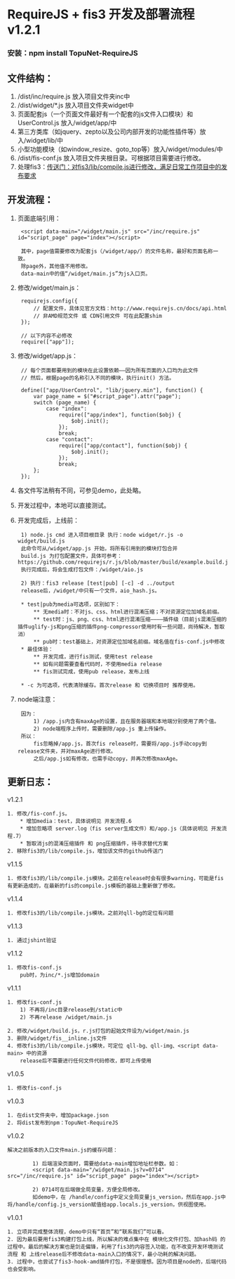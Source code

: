 # RequireJS + fis3 开发及部署流程 v1.2.1
### 安装：npm install TopuNet-RequireJS

文件结构：
-------------
1. /dist/inc/require.js 放入项目文件夹inc中
2. /dist/widget/*.js 放入项目文件夹widget中
3. 页面配套js（一个页面文件最好有一个配套的js文件入口模块）和 UserControl.js 放入/widget/app/中
4. 第三方类库（如jquery、zepto以及公司内部开发的功能性插件等）放入/widget/lib/中
5. 小型功能模块（如window_resize、goto_top等）放入/widget/modules/中
6. /dist/fis-conf.js 放入项目文件夹根目录。可根据项目需要进行修改。
7. 处理fis3：[传送门：对fis3/lib/compile.js进行修改，满足日常工作项目中的发布要求](https://github.com/TopuNet/fis3.compile.js)

开发流程：
-------------

1. 页面底端引用：

		<script data-main="/widget/main.js" src="/inc/require.js" id="script_page" page="index"></script>

		其中，page值需要修改为配套js（/widget/app/）的文件名称，最好和页面名称一致。
		除page外，其他值不用修改。
		data-main中的值“/widget/main.js”为js入口页。


2. 修改/widget/main.js：
    
	    requirejs.config({
	        // 配置文件，具体见官方文档：http://www.requirejs.cn/docs/api.html
	        // 非AMD规范文件 或 CDN引用文件 可在此配置shim
	    });

    	// 以下内容不必修改
    	require(["app"]);

3. 修改/widget/app.js：

	    // 每个页面都要用到的模块在此设置依赖——因为所有页面的入口均为此文件
	    // 然后，根据page的名称引入不同的模块，执行init() 方法。

	    define(["app/UserControl", "lib/jquery.min"], function() {
	        var page_name = $("#script_page").attr("page");
	        switch (page_name) {
	            case "index":
	                require(["app/index"], function($obj) {
	                    $obj.init();
	                });
	                break;
	            case "contact":
	                require(["app/contact"], function($obj) {
	                    $obj.init();
	                });
	                break;
	        };
	    });

4. 各文件写法稍有不同，可参见demo，此处略。

5. 开发过程中，本地可以直接测试。

6. 开发完成后，上线前：

		1) node.js cmd 进入项目根目录 执行：node widget/r.js -o widget/build.js
		此命令可从/widget/app.js 开始，将所有引用到的模块打包合并
		build.js 为打包配置文件，具体可参考：https://github.com/requirejs/r.js/blob/master/build/example.build.js
		执行完成后，将会生成打包文件：/widget/aio.js

    	2) 执行：fis3 release [test|pub] [-c] -d ../output
        release后，/widget/中只有一个文件，aio_hash.js。

        * test|pub为media可选项，区别如下：
        	** 无media时：不对js、css、html进行混淆压缩；不对资源定位加域名前缀。
        	** test时：js、png、css、html进行混淆压缩————插件级（目前js混淆压缩的插件uglify-js和png压缩的插件png-compressor使用时有一些问题，尚待解决，暂取消）
        	** pub时：test基础上，对资源定位加域名前缀。域名值在fis-conf.js中修改
        * 最佳体验：
        	** 开发完成，进行fis测试，使用test release
        	** 如有问题需要查看代码时，不使用media release
        	** fis测试完成，使用pub release，发布上线

        * -c 为可选项，代表清除缓存。首次release 和 切换项目时 推荐使用。



7. node端注意：
		
		因为：
			1) /app.js内含有maxAge的设置，且在服务器端和本地端分别使用了两个值。
			2) node端程序上传时，需要删除/app.js 重上传操作。
		所以：
			fis忽略掉/app.js，首次fis release时，需要将/app.js手动copy到release文件夹，并对maxAge进行修改。
			之后/app.js如有修改，也需手动copy，并再次修改maxAge。

更新日志：
-------------
v1.2.1

	1. 修改/fis-conf.js。
		* 增加media：test，具体说明见 开发流程.6
		* 增加忽略项 server.log（fis server生成文件）和/app.js（具体说明见 开发流程.7）
		* 暂取消js的混淆压缩插件 和 png压缩插件，待寻求替代方案
	2. 移除fis3的/lib/compile.js，增加该文件的github传送门

v1.1.5

    1. 修改fis3的/lib/compile.js模块。之前在release时会有很多warning，可能是fis有更新造成的，在最新的fis的compile.js模板的基础上重新做了修改。
    
v1.1.4

    1. 修改fis3的/lib/compile.js模块。之前对qll-bg的定位有问题
    
v1.1.3

    1. 通过jshint验证
    
v1.1.2

    1. 修改fis-conf.js
    	pub时，为inc/*.js增加domain
    
v1.1.1

    1. 修改fis-conf.js
    	1) 不再将/inc目录release到/static中
    	2) 不再release /widget/main.js

    2. 修改/widget/build.js，r.js打包的起始文件设为/widget/main.js
    3. 删除/widget/fis__inline.js文件
    4. 修改fis3的/lib/compile.js模块，可定位 qll-bg、qll-img、<script data-main> 中的资源
    	release后不需要进行任何文件代码修改，即可上传使用

v1.0.5

    1. 修改fis-conf.js

v1.0.3

    1. 在dist文件夹中，增加package.json
    2. 将dist发布到npm：TopuNet-RequireJS

v1.0.2

    解决之前版本的入口文件main.js的缓存问题：

    		1) 后端渲染页面时，需要给data-main增加地址栏参数。如：
    		<script data-main="/widget/main.js?v=0714" src="/inc/require.js" id="script_page" page="index"></script>

    		2) 0714可在后端做全局变量，方便全局修改。
    		如demo中，在 /handle/config中定义全局变量js_version，然后在app.js中将/handle/config.js_version赋值给app.locals.js_version，供视图使用。

v1.0.1

    1. 立项并完成整体流程，demo中只有“首页”和“联系我们”可以看。
    2. 因为最后要用fis3构建打包上线，所以解决的难点集中在 模块化文件打包、加hash码 的过程中。最后的解决方案也是剑走偏锋，利用了fis3的内容签入功能，在不改变开发环境测试流程 和 上线release后不修改data-main入口的情况下，最小功耗的解决问题。
    3. 过程中，也尝试了fis3-hook-amd插件打包，不是很理想。因为项目是node的，后端代码也会受影响。
